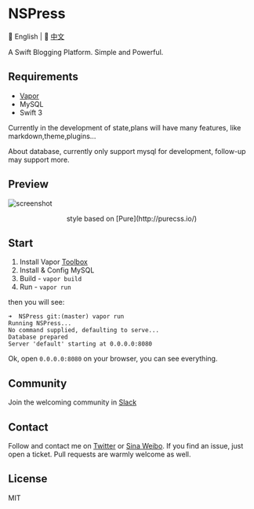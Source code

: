 # NSPress

📖 English | 📖 [中文](/README-CN.md)

A Swift Blogging Platform. Simple and Powerful.

## Requirements

- [Vapor](https://github.com/vapor/vapor)
- MySQL
- Swift 3

Currently in the development of state,plans will have many features, like markdown,theme,plugins...

About database, currently only support mysql for development, follow-up may support more.

## Preview

![screenshot](http://ww1.sinaimg.cn/large/006y8mN6gw1faa6uexw9nj31kw1b312e.jpg)

<center>style based on [Pure](http://purecss.io/)</center>


## Start

1. Install Vapor [Toolbox](https://vapor.github.io/documentation/getting-started/install-toolbox.html#install-toolbox)
2. Install & Config MySQL
3. Build - `vapor build`
4. Run - `vapor run`

then you will see:

```
➜  NSPress git:(master) vapor run
Running NSPress...
No command supplied, defaulting to serve...
Database prepared
Server 'default' starting at 0.0.0.0:8080
```

Ok, open `0.0.0.0:8080` on your browser, you can see everything.

## Community

Join the welcoming community in [Slack](https://nspress.slack.com/)

## Contact

Follow and contact me on [Twitter](https://twitter.com/isacedx) or [Sina Weibo](http://weibo.com/2034474825). If you find an issue, just open a ticket. Pull requests are warmly welcome as well.

## License

MIT
